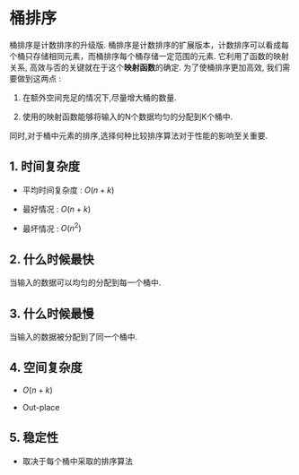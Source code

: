 # 桶排序

桶排序是计数排序的升级版. 桶排序是计数排序的扩展版本，计数排序可以看成每个桶只存储相同元素，而桶排序每个桶存储一定范围的元素. 它利用了函数的映射关系, 高效与否的关键就在于这个**映射函数**的确定. 为了使桶排序更加高效, 我们需要做到这两点 :


1. 在额外空间充足的情况下,尽量增大桶的数量.

2. 使用的映射函数能够将输入的N个数据均匀的分配到K个桶中.

同时,对于桶中元素的排序,选择何种比较排序算法对于性能的影响至关重要.

## 1. 时间复杂度

- 平均时间复杂度 : $O(n + k)$

- 最好情况 : $O(n + k)$

- 最坏情况 : $O(n^2)$

## 2. 什么时候最快
当输入的数据可以均匀的分配到每一个桶中.

## 3. 什么时候最慢
当输入的数据被分配到了同一个桶中.

## 4. 空间复杂度

- $O(n + k)$

- Out-place

## 5. 稳定性

- 取决于每个桶中采取的排序算法